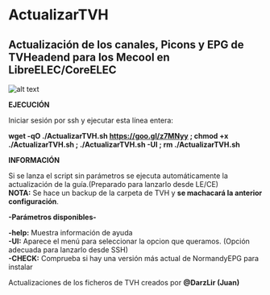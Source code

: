 # ActualizarTVH

## Actualización de los canales, Picons y EPG de TVHeadend para los Mecool en LibreELEC/CoreELEC

![alt text](https://raw.githubusercontent.com/Mecool-KX/ActualizarTVH/master/ActualizarTVH.png)

**EJECUCIÓN**

Iniciar sesión por ssh y ejecutar esta línea entera:

**wget -qO ./ActualizarTVH.sh https://goo.gl/z7MNyy ; chmod +x ./ActualizarTVH.sh ; ./ActualizarTVH.sh -UI ; rm ./ActualizarTVH.sh**



**INFORMACIÓN**

Si se lanza el script sin parámetros se ejecuta automáticamente la actualización de la guía.(Preparado para lanzarlo desde LE/CE)<br/>
**NOTA:** Se hace un backup de la carpeta de TVH y **se machacará la anterior configuración**.

**-Parámetros disponibles-**<br/>

**-help:** Muestra información de ayuda<br/>
**-UI:** Aparece el menú para seleccionar la opcion que queramos. (Opción adecuada para lanzarlo desde SSH)<br/>
**-CHECK:** Comprueba si hay una versión más actual de NormandyEPG para instalar<br/>

Actualizaciones de los ficheros de TVH creados por **@DarzLir (Juan)**
